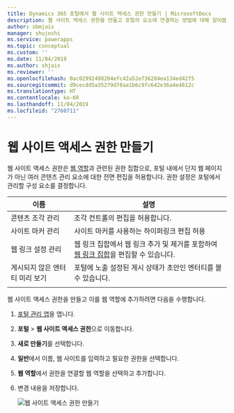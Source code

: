 ```yaml
---
title: Dynamics 365 포털에서 웹 사이트 액세스 권한 만들기 | MicrosoftDocs
description: 웹 사이트 액세스 권한을 만들고 포털의 요소에 연결하는 방법에 대해 알아봅니다.
author: sbmjais
manager: shujoshi
ms.service: powerapps
ms.topic: conceptual
ms.custom: ''
ms.date: 11/04/2019
ms.author: shjais
ms.reviewer: ''
ms.openlocfilehash: 0ac02992498204efc42a52e736284ea134ed42f5
ms.sourcegitcommit: d9cecdd5a35279d78aa1b6c9fc642e36a4e4612c
ms.translationtype: HT
ms.contentlocale: ko-KR
ms.lasthandoff: 11/04/2019
ms.locfileid: "2760711"
---
```

# <a name="create-website-access-permissions"></a>웹 사이트 액세스 권한 만들기

웹 사이트 액세스 권한은 [웹 역할](create-web-roles.md)과 관련된 권한 집합으로, 포털 내에서 단지 웹 페이지가 아닌 여러 콘텐츠 관리 요소에 대한 전면 편집을 허용합니다. 권한 설정은 포털에서 관리할 구성 요소를 결정합니다.

| 이름                         | 설명                                                                                      |
|------------------------------|--------------------------------------------------------------------------------------------------|
| 콘텐츠 조각 관리      | 조각 컨트롤의 편집을 허용합니다.                                                          |
| 사이트 마커 관리          | 사이트 마커를 사용하는 하이퍼링크 편집 허용                                           |
| 웹 링크 설정 관리         | 웹 링크 집합에서 웹 링크 추가 및 제거를 포함하여 [웹 링크 집합](manage-web-links.md)을 편집할 수 있습니다. |
| 게시되지 않은 엔터티 미리 보기 | 포털에 노출 설정된 게시 상태가 초안인 엔터티를 볼 수 있습니다.             |
|||

웹 사이트 액세스 권한을 만들고 이를 웹 역할에 추가하려면 다음을 수행합니다.

1. [포털 관리 앱](configure-portal.md)을 엽니다.

2. **포털** > **웹 사이트 액세스 권한**으로 이동합니다.

3. **새로 만들기**를 선택합니다.

4. **일반**에서 이름, 웹 사이트를 입력하고 필요한 권한을 선택합니다.

5. **웹 역할**에서 권한을 연결할 웹 역할을 선택하고 추가합니다.

6. 변경 내용을 저장합니다.

    ![웹 사이트 액세스 권한 만들기](../media/website-access-permission.png "웹 사이트 액세스 권한 만들기")  
